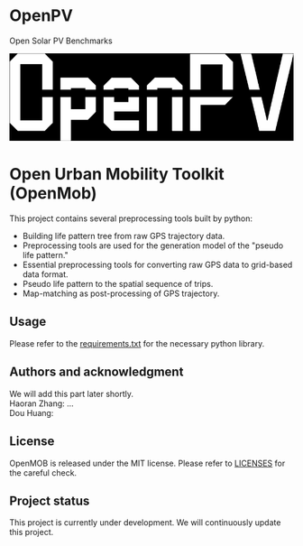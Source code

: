 # OpenPV
Open Solar PV Benchmarks 

![openpv](/features/openpv.jpg)

# Open Urban Mobility Toolkit (OpenMob)

This project contains several preprocessing tools built by python:
* Building life pattern tree from raw GPS trajectory data.
* Preprocessing tools are used for the generation model of the "pseudo life pattern." 
* Essential preprocessing tools for converting raw GPS data to grid-based data format.
* Pseudo life pattern to the spatial sequence of trips.
* Map-matching as post-processing of GPS trajectory.


## Usage
Please refer to the [requirements.txt](requirements.txt) for the necessary python library.

## Authors and acknowledgment
We will add this part later shortly. <br />
Haoran Zhang: ... <br />
Dou Huang: <br />

## License
OpenMOB is released under the MIT license. Please refer to [LICENSES](LICENSE) for the careful check.

## Project status
This project is currently under development. We will continuously update this project.